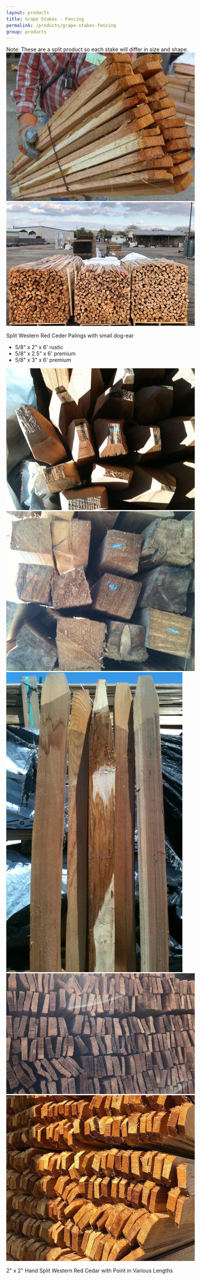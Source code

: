 ```yaml
---
layout: products
title: Grape Stakes - Fencing
permalink: /products/grape-stakes-fencing
group: products
---
```


<p>
    Note: These are a split product so each stake will differ
    in size and shape.
    <br />
    <a href='/images/2_5inchgrapestakes4.jpg' rel='lightbox'>
        <img src='/images/2_5inchgrapestakes4.jpg'
                alt='5/2 Inch Grape Stakes'
                class='h200' />
    </a>
    <a href='/images/flatend.jpg' rel='lightbox'>
        <img src='/images/flatend.jpg'
                alt='2 Inch Grape Stakes'
                class='h200' />
    </a>
</p>

<p>Split Western Red Ceder Palings with small dog-ear</p>
<ul class='products'>
    <li>5/8" x 2" x 6' rustic</li>
    <li>5/8" x 2.5" x 6' premium</li>
    <li>5/8" x 3" x 6' premium</li>
</ul>
<a href='/images/splitWesternRedCedarWithPoint1.jpg'
        rel='lightbox'>
    <img src='/images/splitWesternRedCedarWithPoint1.jpg'
            alt='Split Western Red Cedar With Point'
            class='h200' />
</a>
<a href='/images/splitWesternRedCedarWithPoint2.jpg'
        rel='lightbox'>
    <img src='/images/splitWesternRedCedarWithPoint2.jpg'
            alt='Split Western Red Cedar With Point'
            class='h200' />
</a>
<a href='/images/splitWesternRedCedarWithPoint3.jpg'
        rel='lightbox'>
    <img src='/images/splitWesternRedCedarWithPoint3.jpg'
            alt='Split Western Red Cedar With Point'
            class='h200' />
</a>
<a href='/images/grapestakePalings1.jpeg'
        rel='lightbox'>
    <img src='/images/grapestakePalings1.jpeg'
            alt='Split Western Red Cedar With Point'
            class='h200' />
</a>
<a href='/images/grapestakePalings2.jpeg'
        rel='lightbox'>
    <img src='/images/grapestakePalings2.jpeg'
            alt='Split Western Red Cedar With Point'
            class='h200' />
</a>

<p>
    2" x 2" Hand Split Western Red Cedar with Point in Various Lengths
</p>
